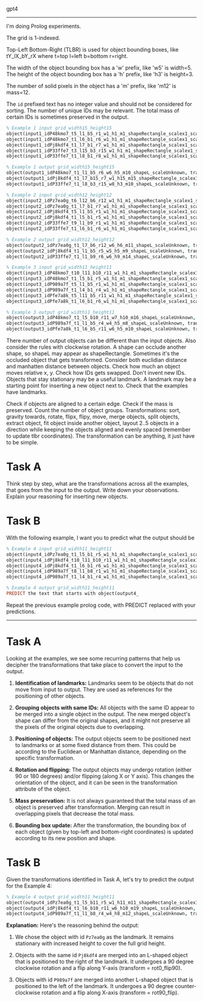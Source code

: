 gpt4

---

I'm doing Prolog experiments.


The grid is 1-indexed.


Top-Left Bottom-Right (TLBR) is used for object bounding boxes, like tY_lX_bY_rX where t=top l=left b=bottom r=right.


The width of the object bounding box has a 'w' prefix, like 'w5' is width=5.
The height of the object bounding box has a 'h' prefix, like 'h3' is height=3.

The number of solid pixels in the object has a 'm' prefix, like 'm12' is mass=12.

The `id` prefixed text has no integer value and should not be considered for sorting. The number of unique IDs may be relevant. The total mass of certain IDs is sometimes preserved in the output.
```prolog
% Example 1 input grid_width15_height15
object(input1_idP48kmo7_t5_l1_b5_r1_w1_h1_m1_shapeRectangle_scalex1_scaley1, transform(all)).
object(input1_idP48kmo7_t1_l6_b1_r6_w1_h1_m1_shapeRectangle_scalex1_scaley1, transform(all)).
object(input1_idPj8kdf4_t1_l7_b1_r7_w1_h1_m1_shapeRectangle_scalex1_scaley1, transform(all)).
object(input1_idP33ffe7_t3_l15_b3_r15_w1_h1_m1_shapeRectangle_scalex1_scaley1, transform(all)).
object(input1_idP33ffe7_t1_l8_b1_r8_w1_h1_m1_shapeRectangle_scalex1_scaley1, transform(all)).

% Example 1 output grid_width15_height15
object(output1_idP48kmo7_t1_l1_b5_r6_w6_h5_m10_shapeL_scaleUnknown, transform(rot90_flip)).
object(output1_idPj8kdf4_t1_l7_b15_r7_w1_h15_m15_shapeRectangle_scalex1_scaley15, transform(all)).
object(output1_idP33ffe7_t1_l8_b3_r15_w8_h3_m10_shapeL_scaleUnknown, transform(rot0_flip90)).

% Example 2 input grid_width12_height12
object(input2_idPz7ea0g_t6_l12_b6_r12_w1_h1_m1_shapeRectangle_scalex1_scaley1, transform(all)).
object(input2_idPz7ea0g_t1_l7_b1_r7_w1_h1_m1_shapeRectangle_scalex1_scaley1, transform(all)).
object(input2_idPj8kdf4_t5_l1_b5_r1_w1_h1_m1_shapeRectangle_scalex1_scaley1, transform(all)).
object(input2_idPj8kdf4_t1_l5_b1_r5_w1_h1_m1_shapeRectangle_scalex1_scaley1, transform(all)).
object(input2_idP33ffe7_t9_l1_b9_r1_w1_h1_m1_shapeRectangle_scalex1_scaley1, transform(all)).
object(input2_idP33ffe7_t1_l6_b1_r6_w1_h1_m1_shapeRectangle_scalex1_scaley1, transform(all)).

% Example 2 output grid_width12_height12
object(output2_idPz7ea0g_t1_l7_b6_r12_w6_h6_m11_shapeL_scaleUnknown, transform(rot0_flip90)).
object(output2_idPj8kdf4_t1_l1_b5_r5_w5_h5_m9_shapeL_scaleUnknown, transform(rot90_flip)).
object(output2_idP33ffe7_t1_l1_b9_r6_w6_h9_m14_shapeL_scaleUnknown, transform(rot90_flip)).

% Example 3 input grid_width11_height11
object(input3_idP48kmo7_t10_l11_b10_r11_w1_h1_m1_shapeRectangle_scalex1_scaley1, transform(all)).
object(input3_idP48kmo7_t1_l5_b1_r5_w1_h1_m1_shapeRectangle_scalex1_scaley1, transform(all)).
object(input3_idP989a7f_t5_l1_b5_r1_w1_h1_m1_shapeRectangle_scalex1_scaley1, transform(all)).
object(input3_idP989a7f_t1_l4_b1_r4_w1_h1_m1_shapeRectangle_scalex1_scaley1, transform(all)).
object(input3_idPfe7a8k_t5_l11_b5_r11_w1_h1_m1_shapeRectangle_scalex1_scaley1, transform(all)).
object(input3_idPfe7a8k_t1_l6_b1_r6_w1_h1_m1_shapeRectangle_scalex1_scaley1, transform(all)).

% Example 3 output grid_width11_height11
object(output3_idP48kmo7_t1_l5_b10_r11_w7_h10_m16_shapeL_scaleUnknown, transform(rot0_flip90)).
object(output3_idP989a7f_t1_l1_b5_r4_w4_h5_m8_shapeL_scaleUnknown, transform(rot90_flip)).
object(output3_idPfe7a8k_t1_l6_b5_r11_w6_h5_m10_shapeL_scaleUnknown, transform(rot0_flip90)).
```
There number of output objects can be different than the input objects. Also consider the rules with clockwise rotation.
A shape can occlude another shape, so shapeL may appear as shapeRectangle. Sometimes it's the occluded object that gets transformed.
Consider both euclidian distance and manhatten distance between objects.
Check how much an object moves relative x, y.
Check how IDs gets swapped. Don't invent new IDs.
Objects that stay stationary may be a useful landmark. A landmark may be a starting point for inserting a new object next to. Check that the examples have landmarks.


Check if objects are aligned to a certain edge. Check if the mass is preserved. Count the number of object groups.
Transformations: sort, gravity towards, rotate, flipx, flipy, move, merge objects, split objects, extract object, fit object inside another object, layout 2..5 objects in a direction while keeping the objects aligned and evenly spaced (remember to update tlbr coordinates). The transformation can be anything, it just have to be simple.




# Task A
Think step by step, what are the transformations across all the examples, that goes from the input to the output. Write down your observations.
Explain your reasoning for inserting new objects.


# Task B
With the following example, I want you to predict what the output should be


```prolog
% Example 4 input grid_width11_height11
object(input4_idPz7ea0g_t1_l5_b1_r5_w1_h1_m1_shapeRectangle_scalex1_scaley1, transform(all)).
object(input4_idPj8kdf4_t10_l11_b10_r11_w1_h1_m1_shapeRectangle_scalex1_scaley1, transform(all)).
object(input4_idPj8kdf4_t1_l6_b1_r6_w1_h1_m1_shapeRectangle_scalex1_scaley1, transform(all)).
object(input4_idP989a7f_t8_l1_b8_r1_w1_h1_m1_shapeRectangle_scalex1_scaley1, transform(all)).
object(input4_idP989a7f_t1_l4_b1_r4_w1_h1_m1_shapeRectangle_scalex1_scaley1, transform(all)).

% Example 4 output grid_width11_height11
PREDICT the text that starts with object(output4_
```
Repeat the previous example prolog code, with PREDICT replaced with your predictions.

---

# Task A

Looking at the examples, we see some recurring patterns that help us decipher the transformations that take place to convert the input to the output.

1. **Identification of landmarks:** Landmarks seem to be objects that do not move from input to output. They are used as references for the positioning of other objects. 

2. **Grouping objects with same IDs:** All objects with the same ID appear to be merged into a single object in the output. The new merged object's shape can differ from the original shapes, and it might not preserve all the pixels of the original objects due to overlapping. 

3. **Positioning of objects:** The output objects seem to be positioned next to landmarks or at some fixed distance from them. This could be according to the Euclidean or Manhattan distance, depending on the specific transformation.

4. **Rotation and flipping:** The output objects may undergo rotation (either 90 or 180 degrees) and/or flipping (along X or Y axis). This changes the orientation of the object, and it can be seen in the transformation attribute of the object.

5. **Mass preservation:** It is not always guaranteed that the total mass of an object is preserved after transformation. Merging can result in overlapping pixels that decrease the total mass. 

6. **Bounding box update:** After the transformation, the bounding box of each object (given by top-left and bottom-right coordinates) is updated according to its new position and shape.

# Task B

Given the transformations identified in Task A, let's try to predict the output for the Example 4:

```prolog
% Example 4 output grid_width11_height11
object(output4_idPz7ea0g_t1_l5_b11_r5_w1_h11_m11_shapeRectangle_scalex1_scaley11, transform(all)).
object(output4_idPj8kdf4_t1_l6_b10_r11_w6_h10_m19_shapeL_scaleUnknown, transform(rot0_flip90)).
object(output4_idP989a7f_t1_l1_b8_r4_w4_h8_m12_shapeL_scaleUnknown, transform(rot90_flip)).
```
**Explanation:**
Here's the reasoning behind the output:

1. We chose the object with id `Pz7ea0g` as the landmark. It remains stationary with increased height to cover the full grid height. 

2. Objects with the same id `Pj8kdf4` are merged into an L-shaped object that is positioned to the right of the landmark. It undergoes a 90 degree clockwise rotation and a flip along Y-axis (transform = rot0_flip90).

3. Objects with id `P989a7f` are merged into another L-shaped object that is positioned to the left of the landmark. It undergoes a 90 degree counter-clockwise rotation and a flip along X-axis (transform = rot90_flip).

